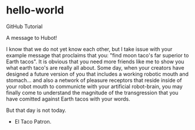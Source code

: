 # hello-world
GitHub Tutorial

A message to Hubot!

I know that we do not yet know each other, but I take issue with your example message that proclaims that you: "find moon taco's far superior to Earth tacos". It is obvious that you need more friends like me to show you what earth taco's are really all about. Some day, when your creators have designed a future version of you that includes a working robotic mouth and stomach... and also a network of pleasure receptors that reside inside of your robot mouth to communicte with your artificial robot-brain, you may finally come to understand the magnitude of the transgression that you have comitted against Earth tacos with your words. 

But that day is not today. 

- El Taco Patron. 
